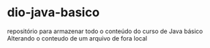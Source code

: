 # dio-java-basico
repositório para armazenar todo o conteúdo do curso de Java básico 
Alterando o conteudo de um arquivo de fora local